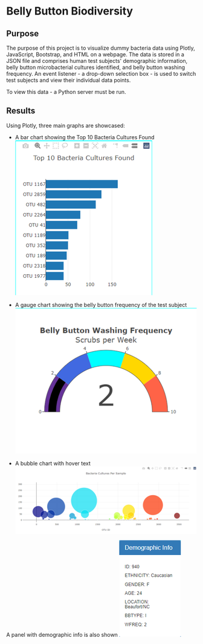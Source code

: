 # Belly Button Biodiversity
## Purpose
The purpose of this project is to visualize dummy bacteria data using Plotly, JavaScript, Bootstrap, and HTML on a webpage. The data is stored in a JSON file and comprises human test subjects' demographic information, belly button microbacterial cultures identified, and belly button washing frequency. An event listener - a drop-down selection box - is used to switch test subjects and view their individual data points. 

To view this data - a Python server must be run.

## Results
Using Plotly, three main graphs are showcased:

 - A bar chart showing the Top 10 Bacteria Cultures Found
![Bar Chart](https://github.com/nikkiheaston/Belly-Button-Biodiversity/blob/main/Resources/Bar_graph.PNG) 

 - A gauge chart showing the belly button frequency of the test subject
![Gauge Chart](https://github.com/nikkiheaston/Belly-Button-Biodiversity/blob/main/Resources/Gauge_chart.PNG) 

 - A bubble chart with hover text 
![Bubble Chart](https://github.com/nikkiheaston/Belly-Button-Biodiversity/blob/main/Resources/Bubble_chart.PNG) 

 A panel with demographic info is also shown 
![Demo Panel](https://github.com/nikkiheaston/Belly-Button-Biodiversity/blob/main/Resources/Demo_panel.PNG)